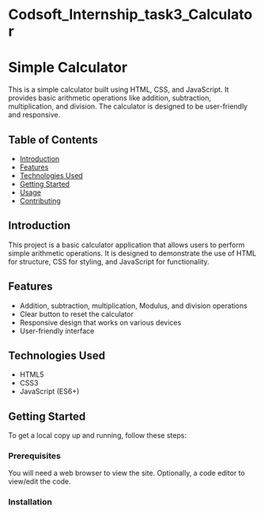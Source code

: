 # Codsoft_Internship_task3_Calculator

# Simple Calculator

This is a simple calculator built using HTML, CSS, and JavaScript. It provides basic arithmetic operations like addition, subtraction, multiplication, and division. The calculator is designed to be user-friendly and responsive.

## Table of Contents

- [Introduction](#introduction)
- [Features](#features)
- [Technologies Used](#technologies-used)
- [Getting Started](#getting-started)
- [Usage](#usage)
- [Contributing](#contributing)

## Introduction

This project is a basic calculator application that allows users to perform simple arithmetic operations. It is designed to demonstrate the use of HTML for structure, CSS for styling, and JavaScript for functionality.

## Features

- Addition, subtraction, multiplication, Modulus, and division operations
- Clear button to reset the calculator
- Responsive design that works on various devices
- User-friendly interface

## Technologies Used

- HTML5
- CSS3
- JavaScript (ES6+)

## Getting Started

To get a local copy up and running, follow these steps:

### Prerequisites

You will need a web browser to view the site. Optionally, a code editor to view/edit the code.

### Installation

